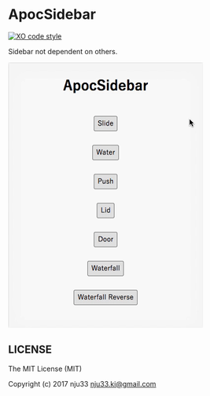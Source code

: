# ApocSidebar

[![XO code style](https://img.shields.io/badge/code_style-XO-5ed9c7.svg)](https://github.com/sindresorhus/xo)

Sidebar not dependent on others.

![screenshot](https://github.com/nju33/apoc-sidebar/raw/master/images/screenshot.gif?raw=true)

<!-- [![XO code style](https://img.shields.io/badge/code_style-XO-5ed9c7.svg)](https://github.com/sindresorhus/xo)

[![Build Status](https://travis-ci.org/nju33/apoc-sidebar.svg?branch=master)](https://travis-ci.org/nju33/apoc-sidebar) -->

<!-- ![screenshot](https://github.com/nju33/apoc-sidebar/raw/master/images/screenshot.gif?raw=true) -->

<!-- ## Install or Download

```sh
yarn add apoc-sidebar
npm i -S apoc-sidebar
```

Or access to [releases page](https://github.com/nju33/apoc-sidebar/releases).
Then, download the latest version.

## Usage

if you read as a separate file.

```html
<script src="/path/tp/apoc-sidebar.js"></script>
```

### Example

- `test/fixtures/`
- `example/webpack/` -->

## LICENSE

The MIT License (MIT)

Copyright (c) 2017 nju33 <nju33.ki@gmail.com>

